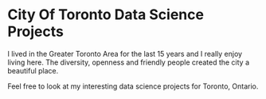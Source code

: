# City Of Toronto Data Science Projects

I lived in the Greater Toronto Area for the last 15 years and I really enjoy living here. The diversity, openness and friendly people created the city a beautiful place.

Feel free to look at my interesting data science projects for Toronto, Ontario.
